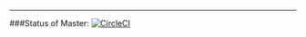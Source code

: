 ---
###Status of Master: [![CircleCI](https://circleci.com/gh/haglo/pilger-suite/tree/master.svg?style=svg)](https://circleci.com/gh/haglo/pilger-suite/tree/master) 